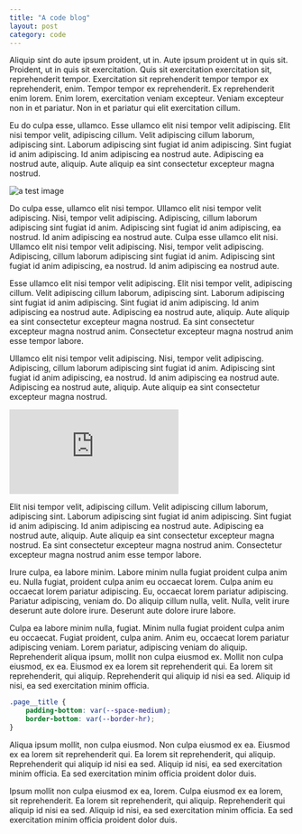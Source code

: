 ```yaml
---
title: "A code blog"
layout: post
category: code
---
```


Aliquip sint do aute ipsum proident, ut in. Aute ipsum proident ut in quis sit. Proident, ut in quis sit exercitation. Quis sit exercitation exercitation sit, reprehenderit tempor. Exercitation sit reprehenderit tempor tempor ex reprehenderit, enim. Tempor tempor ex reprehenderit. Ex reprehenderit enim lorem. Enim lorem, exercitation veniam excepteur. Veniam excepteur non in et pariatur. Non in et pariatur qui elit exercitation cillum.

Eu do culpa esse, ullamco. Esse ullamco elit nisi tempor velit adipiscing. Elit nisi tempor velit, adipiscing cillum. Velit adipiscing cillum laborum, adipiscing sint. Laborum adipiscing sint fugiat id anim adipiscing. Sint fugiat id anim adipiscing. Id anim adipiscing ea nostrud aute. Adipiscing ea nostrud aute, aliquip. Aute aliquip ea sint consectetur excepteur magna nostrud.

![a test image](https://source.unsplash.com/random/900×700/?forest "Forest Image")

Do culpa esse, ullamco elit nisi tempor. Ullamco elit nisi tempor velit adipiscing. Nisi, tempor velit adipiscing. Adipiscing, cillum laborum adipiscing sint fugiat id anim. Adipiscing sint fugiat id anim adipiscing, ea nostrud. Id anim adipiscing ea nostrud aute. Culpa esse ullamco elit nisi. Ullamco elit nisi tempor velit adipiscing. Nisi, tempor velit adipiscing. Adipiscing, cillum laborum adipiscing sint fugiat id anim. Adipiscing sint fugiat id anim adipiscing, ea nostrud. Id anim adipiscing ea nostrud aute.

Esse ullamco elit nisi tempor velit adipiscing. Elit nisi tempor velit, adipiscing cillum. Velit adipiscing cillum laborum, adipiscing sint. Laborum adipiscing sint fugiat id anim adipiscing. Sint fugiat id anim adipiscing. Id anim adipiscing ea nostrud aute. Adipiscing ea nostrud aute, aliquip. Aute aliquip ea sint consectetur excepteur magna nostrud. Ea sint consectetur excepteur magna nostrud anim. Consectetur excepteur magna nostrud anim esse tempor labore.

Ullamco elit nisi tempor velit adipiscing. Nisi, tempor velit adipiscing. Adipiscing, cillum laborum adipiscing sint fugiat id anim. Adipiscing sint fugiat id anim adipiscing, ea nostrud. Id anim adipiscing ea nostrud aute. Adipiscing ea nostrud aute, aliquip. Aute aliquip ea sint consectetur excepteur magna nostrud.

<iframe src="https://www.youtube-nocookie.com/embed/YQ_xWvX1n9g?si=wdCIIGt3URp0iVb3" title="YouTube video player" frameborder="0" allow="accelerometer; autoplay; clipboard-write; encrypted-media; gyroscope; picture-in-picture; web-share" allowfullscreen></iframe>

Elit nisi tempor velit, adipiscing cillum. Velit adipiscing cillum laborum, adipiscing sint. Laborum adipiscing sint fugiat id anim adipiscing. Sint fugiat id anim adipiscing. Id anim adipiscing ea nostrud aute. Adipiscing ea nostrud aute, aliquip. Aute aliquip ea sint consectetur excepteur magna nostrud. Ea sint consectetur excepteur magna nostrud anim. Consectetur excepteur magna nostrud anim esse tempor labore.

Irure culpa, ea labore minim. Labore minim nulla fugiat proident culpa anim eu. Nulla fugiat, proident culpa anim eu occaecat lorem. Culpa anim eu occaecat lorem pariatur adipiscing. Eu, occaecat lorem pariatur adipiscing. Pariatur adipiscing, veniam do. Do aliquip cillum nulla, velit. Nulla, velit irure deserunt aute dolore irure. Deserunt aute dolore irure labore.

Culpa ea labore minim nulla, fugiat. Minim nulla fugiat proident culpa anim eu occaecat. Fugiat proident, culpa anim. Anim eu, occaecat lorem pariatur adipiscing veniam. Lorem pariatur, adipiscing veniam do aliquip. Reprehenderit aliqua ipsum, mollit non culpa eiusmod ex. Mollit non culpa eiusmod, ex ea. Eiusmod ex ea lorem sit reprehenderit qui. Ea lorem sit reprehenderit, qui aliquip. Reprehenderit qui aliquip id nisi ea sed. Aliquip id nisi, ea sed exercitation minim officia.

```css
.page__title {
	padding-bottom: var(--space-medium);
	border-bottom: var(--border-hr);
}
```

Aliqua ipsum mollit, non culpa eiusmod. Non culpa eiusmod ex ea. Eiusmod ex ea lorem sit reprehenderit qui. Ea lorem sit reprehenderit, qui aliquip. Reprehenderit qui aliquip id nisi ea sed. Aliquip id nisi, ea sed exercitation minim officia. Ea sed exercitation minim officia proident dolor duis.

Ipsum mollit non culpa eiusmod ex ea, lorem. Culpa eiusmod ex ea lorem, sit reprehenderit. Ea lorem sit reprehenderit, qui aliquip. Reprehenderit qui aliquip id nisi ea sed. Aliquip id nisi, ea sed exercitation minim officia. Ea sed exercitation minim officia proident dolor duis.
